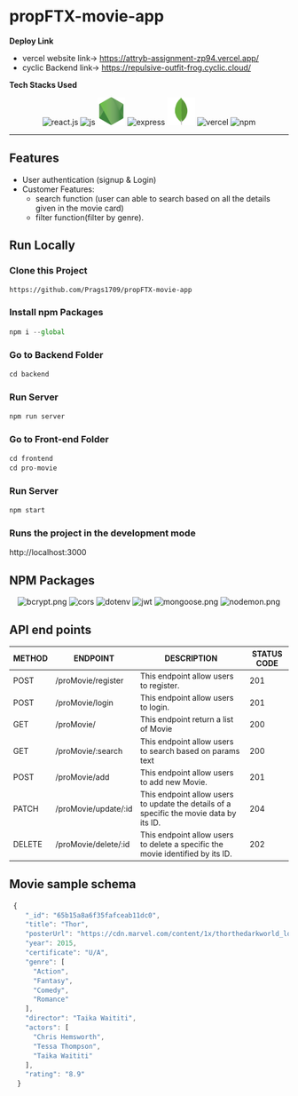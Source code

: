 # propFTX-movie-app

**Deploy Link**
- vercel website link-> https://attryb-assignment-zp94.vercel.app/
- cyclic Backend link-> https://repulsive-outfit-frog.cyclic.cloud/

**Tech Stacks Used**

<p align = "center">
<img src="https://manikprakash-portfolio.netlify.app/skills/react.svg" alt="react.js" width="55" height="55"/>
<img src="https://user-images.githubusercontent.com/25181517/117447155-6a868a00-af3d-11eb-9cfe-245df15c9f3f.png" alt="js" width="50" height="50"/>
<img src="https://raw.githubusercontent.com/PrinceCorwin/Useful-tech-icons/main/images/nodejs.png" alt="nodejs" width="50" height="50"/>
<img src="https://res.cloudinary.com/kc-cloud/images/f_auto,q_auto/v1651772163/expressjslogo/expressjslogo.webp?_i=AA" alt="express" width="50" height="50"/>
 <img src="https://raw.githubusercontent.com/PrinceCorwin/Useful-tech-icons/main/images/mongodb-leaf.png" alt="mongo" width="50" height="50"/> 
<img src=https://encrypted-tbn0.gstatic.com/images?q=tbn:ANd9GcSuFHNyI5c3DdJFK6PKgrTylFMX2UDgcvfMrauvkFkzPHxg1luQjlCv9pY&usqp=CAU" alt="vercel" width="50" height="50"/>
<img src="https://user-images.githubusercontent.com/25181517/121401671-49102800-c959-11eb-9f6f-74d49a5e1774.png" alt="npm" width="50" height="50"/>
  
</p>
<hr>

## Features

* User  authentication (signup & Login)
* Customer Features:
    * search function (user can able to search based on all the details given in the movie card)
    * filter function(filter by genre).


## Run Locally
### Clone this Project

```
https://github.com/Prags1709/propFTX-movie-app
```

### Install npm Packages

```javascript
npm i --global
```

### Go to Backend Folder
```javascript
cd backend
```

### Run Server
```javascript
npm run server
```
### Go to Front-end Folder
```javascript
cd frontend
cd pro-movie
```

### Run Server
```javascript
npm start
```

### Runs the project in the development mode

http://localhost:3000

## NPM Packages
<p align = "center">
<img src="https://repository-images.githubusercontent.com/139898859/9617c480-81c2-11ea-94fc-322231ead1f0" alt="bcrypt.png" width="70" height="50"/>
<img src="https://github.com/faraz412/cozy-passenger-4798/blob/main/Frontend/Files/cors.png?raw=true" alt="cors" width="70" height="50"/>
<img src="https://github.com/faraz412/cozy-passenger-4798/blob/main/Frontend/Files/download.png?raw=true" alt="dotenv" width="60" height="50"/>
<img src="https://github.com/faraz412/cozy-passenger-4798/blob/main/Frontend/Files/JWT.png?raw=true" alt="jwt" width="70" height="50"/>
<img src="https://4008838.fs1.hubspotusercontent-na1.net/hubfs/4008838/mogoose-logo.png" alt="mongoose.png" width="70" height="70"/>     
<img src="https://user-images.githubusercontent.com/13700/35731649-652807e8-080e-11e8-88fd-1b2f6d553b2d.png" alt="nodemon.png" width="50" height="50"/>

</p>

## API end points

| METHOD | ENDPOINT | DESCRIPTION | STATUS CODE |
| --- | --- | --- | --- |
| POST | /proMovie/register | This endpoint allow users to register. | 201 |
| POST | /proMovie/login | This endpoint allow users to login. | 201 |
| GET | /proMovie/ | This endpoint return a list of Movie | 200 |
| GET | /proMovie/:search | This endpoint allow users to search based on params text | 200 |
| POST | /proMovie/add | This endpoint allow users to add new Movie.| 201 |
| PATCH | /proMovie/update/:id | This endpoint allow users to update the details of a specific the movie data by its ID. | 204 |
| DELETE | /proMovie/delete/:id | This endpoint allow users to delete a specific the movie identified by its ID. | 202 |

## Movie sample schema
```javascript
 {
    "_id": "65b15a8a6f35fafceab11dc0",
    "title": "Thor",
    "posterUrl": "https://cdn.marvel.com/content/1x/thorthedarkworld_lob_crd_02_2.jpg",
    "year": 2015,
    "certificate": "U/A",
    "genre": [
      "Action",
      "Fantasy",
      "Comedy",
      "Romance"
    ],
    "director": "Taika Waititi",
    "actors": [
      "Chris Hemsworth",
      "Tessa Thompson",
      "Taika Waititi"
    ],
    "rating": "8.9"
  }
```
